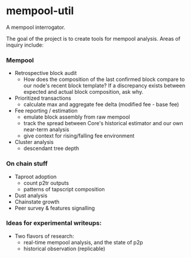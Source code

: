 # mempool-util
A mempool interrogator.

The goal of the project is to create tools for mempool analysis. Areas of inquiry include:

### Mempool
- Retrospective block audit
    - How does the composition of the last confirmed block compare to our node's recent block template? If a discrepancy exists between expected and actual block composition, ask why.
- Prioritized transactions
    - calculate max and aggregate fee delta (modified fee - base fee)
- Fee reporting / estimation
    - emulate block assembly from raw mempool
    - track the spread between Core's historical estimator and our own near-term analysis
    - give context for rising/falling fee environment
- Cluster analysis
    - descendant tree depth

### On chain stuff
- Taproot adoption
    - count p2tr outputs
    - patterns of tapscript composition
- Dust analysis
- Chainstate growth
- Peer survey & features signalling

### Ideas for experimental writeups:
- Two flavors of research:
    - real-time mempool analysis, and the state of p2p
    - historical observation (replicable)
